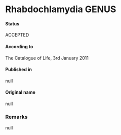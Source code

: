 Rhabdochlamydia GENUS
=======

#### Status
ACCEPTED

#### According to
The Catalogue of Life, 3rd January 2011

#### Published in
null

#### Original name
null

### Remarks
null